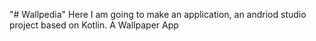"# Wallpedia" 
Here I am going to make an application, an andriod studio project based on Kotlin.
A Wallpaper App
